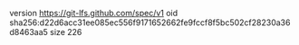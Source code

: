 version https://git-lfs.github.com/spec/v1
oid sha256:d22d6acc31ee085ec556f9171652662fe9fccf8f5bc502cf28230a36d8463aa5
size 226
